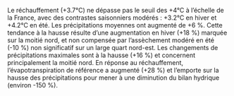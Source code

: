 Le réchauffement (+3.7°C) ne dépasse pas le seuil des +4°C à l’échelle de la France, avec des contrastes saisonniers modérés : +3.2°C en hiver et +4.2°C en été.
Les précipitations moyennes ont augmenté de +6 %. Cette tendance à la hausse résulte d’une augmentation en hiver (+18 %) marquée sur la moitié nord, et non compensée par l’assèchement modéré en été (-10 %) non significatif sur un large quart nord-est.
Les changements de précipitations maximales sont à la hausse (+16 %) et concernent principalement la moitié nord.
En réponse au réchauffement, l’évapotranspiration de référence a augmenté (+28 %) et l’emporte sur la hausse des précipitations pour mener à une diminution du bilan hydrique (environ -150 %).
